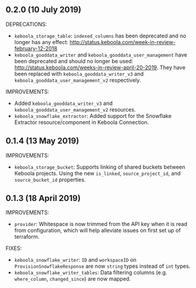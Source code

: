 ## 0.2.0 (10 July 2019)

DEPRECATIONS:

* `keboola_storage_table`: `indexed_columns` has been deprecated and no longer has any effect: http://status.keboola.com/week-in-review-february-12-2018
* `keboola_gooddata_writer` and `keboola_gooddata_user_management` have been deprecated and should no longer be used: http://status.keboola.com/weeks-in-review-april-20-2019. They have been replaced with `keboola_gooddata_writer_v3` and `keboola_gooddata_user_management_v2` respectively.

IMPROVEMENTS:

* Added `keboola_gooddata_writer_v3` and `keboola_gooddata_user_management_v2` resources.
* `keboola_snowflake_extractor`: Added support for the Snowflake Extractor resource/component in Keboola Connection.

## 0.1.4 (13 May 2019)

IMPROVEMENTS:

* `keboola_storage_bucket`: Supports linking of shared buckets between Keboola projects. Using the new `is_linked`, `source_project_id`, and `source_bucket_id` properties.

## 0.1.3 (18 April 2019)

IMPROVEMENTS:

* `provider`: Whitespace is now trimmed from the API key when it is read from configuration, which will help alleviate issues on first set up of terraform.

FIXES:

* `keboola_snowflake_writer`: `ID` and `workspaceID` on `ProvisionSnowflakeResponse` are now `string` types instead of `int` types.
* `keboola_snowflake_writer_tables`: Data filtering columns (e.g. `where_column`, `changed_since`) are now mapped.
